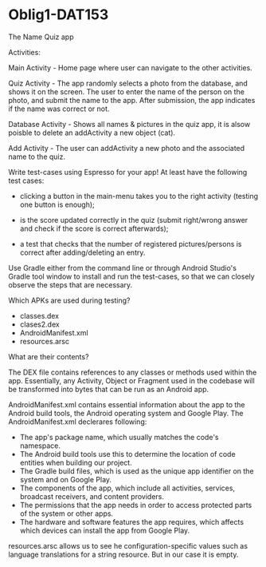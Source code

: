 # Oblig1-DAT153
The Name Quiz app

Activities:

Main Activity - Home page where user can navigate to the other activities.

Quiz Activity - The app randomly selects a photo from the database, and shows it on the                   screen. The user to enter the name of the person on the photo, and submit                 the name to the app. After submission, the app indicates if the name was                 correct or not.

Database Activity - Shows all names & pictures in the quiz app, it is alsow poisble to                         delete an addActivity a new object (cat).

Add Activity -  The user can addActivity a new photo and the associated name to the quiz.





Write test-cases using Espresso for your app! At least have the following test cases: 

* clicking a button in the main-menu takes you to the right activity (testing one button is enough);

* is the score updated correctly in the quiz (submit right/wrong answer and check if the score is correct afterwards);

* a test that checks that the number of registered pictures/persons is correct after adding/deleting an entry. 

Use Gradle either from the command line or through Android Studio's Gradle tool window to install and run the test-cases, 
so that we can closely observe the steps that are necessary. 

Which APKs are used during testing? 

- classes.dex
- clases2.dex
- AndroidManifest.xml
- resources.arsc

What are their contents?

The DEX file contains references to any classes or methods used within the app. Essentially, any Activity, Object or Fragment used in the codebase will be transformed into bytes that can be run as an Android app.

AndroidManifest.xml contains essential information about the app to the Android build tools, the Android operating system and Google Play. The AndroidManifest.xml declerares following:
- The app's package name, which usually matches the code's namespace.
- The Android build tools use this to determine the location of code entities when building our project.
- The Gradle build files, which is used as the unique app identifier on the system and on Google Play.
- The components of the app, which include all activities, services, broadcast receivers, and content providers. 
- The permissions that the app needs in order to access protected parts of the system or other apps. 
- The hardware and software features the app requires, which affects which devices can install the app from Google Play.

resources.arsc allows us to see he configuration-specific values such as language translations for a string resource. But in our case it is empty.
